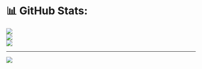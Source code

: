 # 📊 GitHub Stats:
![](https://github-readme-stats.vercel.app/api?username=lrxxh&theme=nightowl&hide_border=false&include_all_commits=true&count_private=true)<br/>
![](https://github-readme-streak-stats.herokuapp.com/?user=lrxxh&theme=nightowl&hide_border=false)<br/>
![](https://github-readme-stats.vercel.app/api/top-langs/?username=lrxxh&theme=nightowl&hide_border=false&include_all_commits=true&count_private=true&layout=compact)

---
[![](https://visitcount.itsvg.in/api?id=lrxxh&icon=0&color=0)](https://visitcount.itsvg.in)

<!-- Proudly created with GPRM ( https://gprm.itsvg.in ) -->
